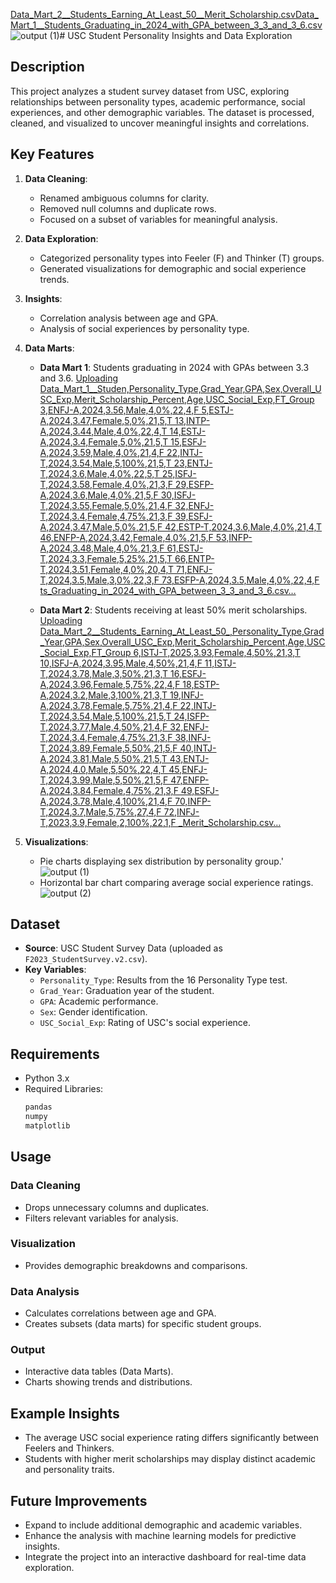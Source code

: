 [Data_Mart_2__Students_Earning_At_Least_50__Merit_Scholarship.csv](https://github.com/user-attachments/files/17853599/Data_Mart_2__Students_Earning_At_Least_50__Merit_Scholarship.csv)[Data_Mart_1__Students_Graduating_in_2024_with_GPA_between_3_3_and_3_6.csv](https://github.com/user-attachments/files/17853596/Data_Mart_1__Students_Graduating_in_2024_with_GPA_between_3_3_and_3_6.csv)![output (1)](https://github.com/user-attachments/assets/c7935576-c86f-4c1c-ab68-002962ab7b65)# USC Student Personality Insights and Data Exploration

## Description
This project analyzes a student survey dataset from USC, exploring relationships between personality types, academic performance, social experiences, and other demographic variables. The dataset is processed, cleaned, and visualized to uncover meaningful insights and correlations.

## Key Features
1. **Data Cleaning**:  
   - Renamed ambiguous columns for clarity.
   - Removed null columns and duplicate rows.
   - Focused on a subset of variables for meaningful analysis.

2. **Data Exploration**:  
   - Categorized personality types into Feeler (F) and Thinker (T) groups.
   - Generated visualizations for demographic and social experience trends.

3. **Insights**:  
   - Correlation analysis between age and GPA.
   - Analysis of social experiences by personality type.

4. **Data Marts**:  
   - **Data Mart 1**: Students graduating in 2024 with GPAs between 3.3 and 3.6.
   [Uploading Data_Mart_1__Studen,Personality_Type,Grad_Year,GPA,Sex,Overall_USC_Exp,Merit_Scholarship_Percent,Age,USC_Social_Exp,FT_Group
3,ENFJ-A,2024,3.56,Male,4,0%,22,4,F
5,ESTJ-A,2024,3.47,Female,5,0%,21,5,T
13,INTP-A,2024,3.44,Male,4,0%,22,4,T
14,ESTJ-A,2024,3.4,Female,5,0%,21,5,T
15,ESFJ-A,2024,3.59,Male,4,0%,21,4,F
22,INTJ-T,2024,3.54,Male,5,100%,21,5,T
23,ENTJ-T,2024,3.6,Male,4,0%,22,5,T
25,ISFJ-T,2024,3.58,Female,4,0%,21,3,F
29,ESFP-A,2024,3.6,Male,4,0%,21,5,F
30,ISFJ-T,2024,3.55,Female,5,0%,21,4,F
32,ENFJ-T,2024,3.4,Female,4,75%,21,3,F
39,ESFJ-A,2024,3.47,Male,5,0%,21,5,F
42,ESTP-T,2024,3.6,Male,4,0%,21,4,T
46,ENFP-A,2024,3.42,Female,4,0%,21,5,F
53,INFP-A,2024,3.48,Male,4,0%,21,3,F
61,ESTJ-T,2024,3.3,Female,5,25%,21,5,T
66,ENTP-T,2024,3.51,Female,4,0%,20,4,T
71,ENFJ-T,2024,3.5,Male,3,0%,22,3,F
73,ESFP-A,2024,3.5,Male,4,0%,22,4,F
ts_Graduating_in_2024_with_GPA_between_3_3_and_3_6.csv…]()

   - **Data Mart 2**: Students receiving at least 50% merit scholarships.
   [Uploading Data_Mart_2__Students_Earning_At_Least_50_,Personality_Type,Grad_Year,GPA,Sex,Overall_USC_Exp,Merit_Scholarship_Percent,Age,USC_Social_Exp,FT_Group
6,ISTJ-T,2025,3.93,Female,4,50%,21,3,T
10,ISFJ-A,2024,3.95,Male,4,50%,21,4,F
11,ISTJ-T,2024,3.78,Male,3,50%,21,3,T
16,ESFJ-A,2024,3.96,Female,5,75%,22,4,F
18,ESTP-A,2024,3.2,Male,3,100%,21,3,T
19,INFJ-A,2024,3.78,Female,5,75%,21,4,F
22,INTJ-T,2024,3.54,Male,5,100%,21,5,T
24,ISFP-T,2024,3.77,Male,4,50%,21,4,F
32,ENFJ-T,2024,3.4,Female,4,75%,21,3,F
38,INFJ-T,2024,3.89,Female,5,50%,21,5,F
40,INTJ-A,2024,3.81,Male,5,50%,21,5,T
43,ENTJ-A,2024,4.0,Male,5,50%,22,4,T
45,ENFJ-T,2024,3.99,Male,5,50%,21,5,F
47,ENFP-A,2024,3.84,Female,4,75%,21,3,F
49,ESFJ-A,2024,3.78,Male,4,100%,21,4,F
70,INFP-T,2024,3.7,Male,5,75%,27,4,F
72,INFJ-T,2023,3.9,Female,2,100%,22,1,F
_Merit_Scholarship.csv…]()

5. **Visualizations**:  
   - Pie charts displaying sex distribution by personality group.'
   ![output (1)](https://github.com/user-attachments/assets/95372e18-1ee1-48fd-8578-e5107ad6c1e7)
   - Horizontal bar chart comparing average social experience ratings.
   ![output (2)](https://github.com/user-attachments/assets/7002c2b4-7267-4a5f-808f-210154945ffc)


## Dataset
- **Source**: USC Student Survey Data (uploaded as `F2023_StudentSurvey.v2.csv`).
- **Key Variables**:
  - `Personality_Type`: Results from the 16 Personality Type test.
  - `Grad_Year`: Graduation year of the student.
  - `GPA`: Academic performance.
  - `Sex`: Gender identification.
  - `USC_Social_Exp`: Rating of USC's social experience.

## Requirements
- Python 3.x
- Required Libraries:  
  ```bash
  pandas
  numpy
  matplotlib

## Usage

### Data Cleaning
- Drops unnecessary columns and duplicates.
- Filters relevant variables for analysis.

### Visualization
- Provides demographic breakdowns and comparisons.

### Data Analysis
- Calculates correlations between age and GPA.
- Creates subsets (data marts) for specific student groups.

### Output
- Interactive data tables (Data Marts).
- Charts showing trends and distributions.

## Example Insights
- The average USC social experience rating differs significantly between Feelers and Thinkers.
- Students with higher merit scholarships may display distinct academic and personality traits.

## Future Improvements
- Expand to include additional demographic and academic variables.
- Enhance the analysis with machine learning models for predictive insights.
- Integrate the project into an interactive dashboard for real-time data exploration.
